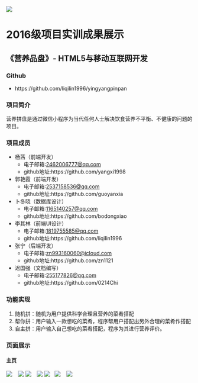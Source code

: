 <div>
	<img src="https://github.com/liqilin1996/ruanjiangongcheng/blob/master/imgs/logo%20.png"/>
</div>
<h1>2016级项目实训成果展示</h1>
<h2>《营养品盘》- HTML5与移动互联网开发</h2>
<h3>Github</h3>
<ul><li>https://github.com/liqilin1996/yingyangpinpan</li></ul>
<h3>项目简介</h3>
<body>
	<p>营养拼盘是通过微信小程序为当代任何人士解决饮食营养不平衡、不健康的问题的项目。</p>
<h3>项目成员</h3>
<ul>
	<li>杨茜（前端开发）
		<ul>
			<li>电子邮箱:<a href="#">2462006777@qq.com</a></li>
			<li>github地址:https://github.com/yangxi1998</li>
		</ul>
	</li>
	<li>郭艳霞（前端开发）
		<ul>
			<li>电子邮箱:<a href="#">2537158536@qq.com</a></li>
			<li>github地址:https://github.com/guoyanxia</li>
		</ul>
	</li>
	<li>卜冬晓（数据库设计）
		<ul>
			<li>电子邮箱:<a href="#">1165140257@qq.com</a></li>
			<li>github地址:https://github.com/bodongxiao</li>
		</ul>
	</li>
	<li>李其林（前端UI设计）
		<ul>
			<li>电子邮箱:<a href="#">1819755585@qq.com</a></li>
			<li>github地址:https://github.com/liqilin1996</li>
		</ul>
	</li>
	<li>张宁（后端开发）
		<ul>
			<li>电子邮箱:<a href="#">zn993160060@icloud.com</a></li>
			<li>github地址:https://github.com/zn1121</li>
		</ul>
	</li>
	<li>迟国强（文档编写）
		<ul>
			<li>电子邮箱:<a href="#">255177826@qq.com</a></li>
			<li>github地址:https://github.com/0214Chi</li>
		</ul>
	</li>
</ul>
<h3>功能实现</h3>
<ol>
	<li>随机拼：随机为用户提供科学合理且营养的菜肴搭配</li>
	<li>帮你拼：用户输入一款想吃的菜肴，程序帮用户搭配出另外合理的菜肴作搭配</li>
	<li>自主拼：用户输入自己想吃的菜肴搭配，程序为其进行营养评价。</li>
</ol>
<h3>页面展示</h3>
	<h4>主页</h4>		
	<span><img src="imgs/zhuye.jpg"/>&nbsp;&nbsp;&nbsp;
	<img src="imgs/shiwubaike.jpg">
	</span>
	<span>
	<img src="imgs/zizhupin.jpg"/>&nbsp;&nbsp;&nbsp;
	<img src="imgs/zizhupinerjiyemian.jpg"/></span>
	<span><img src="imgs/suijipin.jpg"/>&nbsp;&nbsp;&nbsp;<img src="imgs/suijipinerjiyemian.jpg"/>&nbsp;&nbsp;&nbsp;</span>
	<span><img src="imgs/bangnipin.jpg"></span>
</body>
